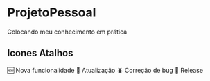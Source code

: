 # ProjetoPessoal
 Colocando meu conhecimento em prática

## Icones Atalhos

:new: Nova funcionalidade
:arrows_counterclockwise: Atualização
:beetle: Correção de bug
:checkered_flag: Release

